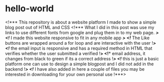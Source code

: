 # hello-world
<!*** This repository is about a website platform I made to show a simple blog post out of HTML and CSS
<!*** What I did in this post was use my links to use different fonts from google and plug them in to my web page.  ***>
<!*** I made this website responsive to fit in any mobile app ***>
<!*** The Like buttons are wrapped around a for loop and are interactive with the user !***>
<!*** the email input is responsive and has a required method in HTML that verifies whether the user submitted a verified !**>
<!*** email address, it changes from black to green if its a correct address !***>
<!*** this is just a basic platform one can use to design a simple blogpost and I did not add in the backend !***>
<!*** I have also added in here a couple of files you may be interested in downloading for your own personal use !***>
